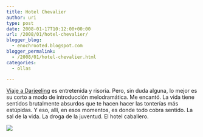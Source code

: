 ```yaml
---
title: Hotel Chevalier
author: uri
type: post
date: 2008-01-17T10:12:00+00:00
url: /2008/01/hotel-chevalier/
blogger_blog:
  - enochrooted.blogspot.com
blogger_permalink:
  - /2008/01/hotel-chevalier.html
categories:
  - ollas

---
```

[Viaje a Darjeeling][1] es entretenida y risoria. Pero, sin duda alguna, lo mejor es su corto a modo de introducción melodramática. Me encantó. La vida tiene sentidos brutalmente absurdos que te hacen hacer las tonterías más estúpidas. Y eso, allí, en esos momentos, es donde todo cobra sentido. La sal de la vida. La droga de la juventud. El hotel caballero.

[<img style="display:block;text-align:center;cursor:hand;margin:0 auto 10px;" src="http://bp0.blogger.com/_WEHvyZj_jiU/R48tFwP8XyI/AAAAAAAABEo/UK2bcwqpqM8/s320/HotelChevalier-719843.jpg" border="0" />][2]

 [1]: http://www.imdb.com/title/tt0838221/
 [2]: http://bp0.blogger.com/_WEHvyZj_jiU/R48tFwP8XyI/AAAAAAAABEo/UK2bcwqpqM8/s1600-h/HotelChevalier-719843.jpg